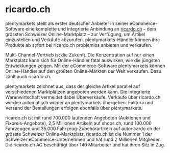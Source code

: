 
# ricardo.ch

<div class="container-toc"></div>

plentymarkets stellt als erster deutscher Anbieter in seiner eCommerce-Software eine komplette und integrierte Anbindung an [ricardo.ch](www.ricardo.ch) – dem grössten Schweizer Online-Marktplatz – zur Verfügung, um Artikel einzustellen und Verkäufe abzurufen. plentymarkets-Händler können ihre Produkte ab sofort bei ricardo.ch problemlos anbieten und verkaufen.


Multi-Channel-Vertrieb ist die Zukunft. Die Konzentration auf nur einen Marktplatz kann sich für Online-Händler fatal auswirken, wie die jüngsten Entwicklungen zeigen. Mit der eCommerce-Software plentymarkets können Online-Händler auf den größten Online-Märkten der Welt verkaufen. Dazu zählt auch ricardo.ch.


plentymarkets zeichnet aus, dass der gleiche Artikel parallel auf verschiedenen Marktplätzen angeboten werden kann. Die integrierte Warenwirtschaft vermeidet dabei Überverkäufe. Verkäufe über ricardo.ch werden automatisch wieder an plentymarkets übergeben. Faktura und Versand der Bestellungen erfolgen ebenfalls über plentymarkets.


ricardo.ch ist mit rund 700.000 laufenden Angeboten (Auktionen und Fixpreis-Angebote), 2,5 Millionen Artikeln auf shops.ch, rund 100.000 Fahrzeugen und 35.000 Fahrzeug-Zubehörartikeln auf autoricardo.ch der grösste Schweizer Online-Marktplatz. ricardo.ch ist die Nummer 1 der Schweizer eCommerce-Unternehmen und hat rund 2 Millionen Mitglieder. Die ricardo.ch AG beschäftigt über 140 Mitarbeiter und hat ihren Sitz in Zug.



